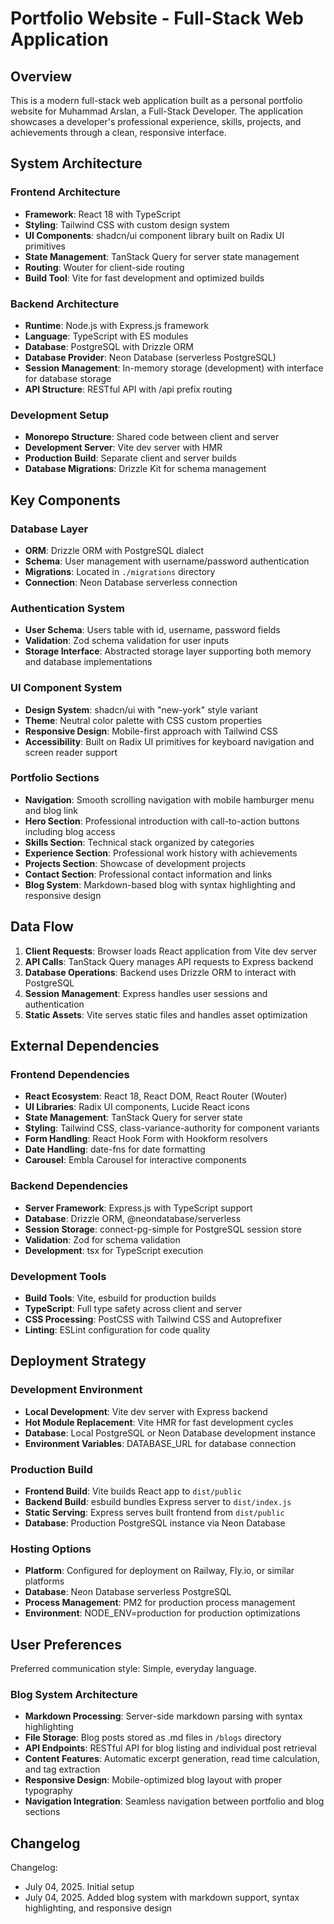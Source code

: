 # Portfolio Website - Full-Stack Web Application

## Overview

This is a modern full-stack web application built as a personal portfolio website for Muhammad Arslan, a Full-Stack Developer. The application showcases a developer's professional experience, skills, projects, and achievements through a clean, responsive interface.

## System Architecture

### Frontend Architecture
- **Framework**: React 18 with TypeScript
- **Styling**: Tailwind CSS with custom design system
- **UI Components**: shadcn/ui component library built on Radix UI primitives
- **State Management**: TanStack Query for server state management
- **Routing**: Wouter for client-side routing
- **Build Tool**: Vite for fast development and optimized builds

### Backend Architecture
- **Runtime**: Node.js with Express.js framework
- **Language**: TypeScript with ES modules
- **Database**: PostgreSQL with Drizzle ORM
- **Database Provider**: Neon Database (serverless PostgreSQL)
- **Session Management**: In-memory storage (development) with interface for database storage
- **API Structure**: RESTful API with /api prefix routing

### Development Setup
- **Monorepo Structure**: Shared code between client and server
- **Development Server**: Vite dev server with HMR
- **Production Build**: Separate client and server builds
- **Database Migrations**: Drizzle Kit for schema management

## Key Components

### Database Layer
- **ORM**: Drizzle ORM with PostgreSQL dialect
- **Schema**: User management with username/password authentication
- **Migrations**: Located in `./migrations` directory
- **Connection**: Neon Database serverless connection

### Authentication System
- **User Schema**: Users table with id, username, password fields
- **Validation**: Zod schema validation for user inputs
- **Storage Interface**: Abstracted storage layer supporting both memory and database implementations

### UI Component System
- **Design System**: shadcn/ui with "new-york" style variant
- **Theme**: Neutral color palette with CSS custom properties
- **Responsive Design**: Mobile-first approach with Tailwind CSS
- **Accessibility**: Built on Radix UI primitives for keyboard navigation and screen reader support

### Portfolio Sections
- **Navigation**: Smooth scrolling navigation with mobile hamburger menu and blog link
- **Hero Section**: Professional introduction with call-to-action buttons including blog access
- **Skills Section**: Technical stack organized by categories
- **Experience Section**: Professional work history with achievements
- **Projects Section**: Showcase of development projects
- **Contact Section**: Professional contact information and links
- **Blog System**: Markdown-based blog with syntax highlighting and responsive design

## Data Flow

1. **Client Requests**: Browser loads React application from Vite dev server
2. **API Calls**: TanStack Query manages API requests to Express backend
3. **Database Operations**: Backend uses Drizzle ORM to interact with PostgreSQL
4. **Session Management**: Express handles user sessions and authentication
5. **Static Assets**: Vite serves static files and handles asset optimization

## External Dependencies

### Frontend Dependencies
- **React Ecosystem**: React 18, React DOM, React Router (Wouter)
- **UI Libraries**: Radix UI components, Lucide React icons
- **State Management**: TanStack Query for server state
- **Styling**: Tailwind CSS, class-variance-authority for component variants
- **Form Handling**: React Hook Form with Hookform resolvers
- **Date Handling**: date-fns for date formatting
- **Carousel**: Embla Carousel for interactive components

### Backend Dependencies
- **Server Framework**: Express.js with TypeScript support
- **Database**: Drizzle ORM, @neondatabase/serverless
- **Session Storage**: connect-pg-simple for PostgreSQL session store
- **Validation**: Zod for schema validation
- **Development**: tsx for TypeScript execution

### Development Tools
- **Build Tools**: Vite, esbuild for production builds
- **TypeScript**: Full type safety across client and server
- **CSS Processing**: PostCSS with Tailwind CSS and Autoprefixer
- **Linting**: ESLint configuration for code quality

## Deployment Strategy

### Development Environment
- **Local Development**: Vite dev server with Express backend
- **Hot Module Replacement**: Vite HMR for fast development cycles
- **Database**: Local PostgreSQL or Neon Database development instance
- **Environment Variables**: DATABASE_URL for database connection

### Production Build
- **Frontend Build**: Vite builds React app to `dist/public`
- **Backend Build**: esbuild bundles Express server to `dist/index.js`
- **Static Serving**: Express serves built frontend from `dist/public`
- **Database**: Production PostgreSQL instance via Neon Database

### Hosting Options
- **Platform**: Configured for deployment on Railway, Fly.io, or similar platforms
- **Database**: Neon Database serverless PostgreSQL
- **Process Management**: PM2 for production process management
- **Environment**: NODE_ENV=production for production optimizations

## User Preferences

Preferred communication style: Simple, everyday language.

### Blog System Architecture
- **Markdown Processing**: Server-side markdown parsing with syntax highlighting
- **File Storage**: Blog posts stored as .md files in `/blogs` directory
- **API Endpoints**: RESTful API for blog listing and individual post retrieval
- **Content Features**: Automatic excerpt generation, read time calculation, and tag extraction
- **Responsive Design**: Mobile-optimized blog layout with proper typography
- **Navigation Integration**: Seamless navigation between portfolio and blog sections

## Changelog

Changelog:
- July 04, 2025. Initial setup
- July 04, 2025. Added blog system with markdown support, syntax highlighting, and responsive design